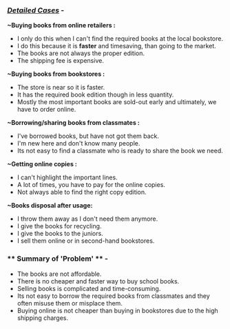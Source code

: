 ### <u>*Detailed Cases*</u> -

**~Buying books from online retailers :**

- I only do this when I can't find the required books at the local bookstore.
- I do this because it is **faster** and timesaving, than going to the market.
- The books are not always the proper edition.
- The shipping fee is expensive.

**~Buying books from bookstores :**

- The store is near so it is faster.
- It has the required book edition though in less quantity.
- Mostly the most important books are sold-out early and ultimately, we have to order online.

**~Borrowing/sharing books from classmates :**

- I've borrowed books, but have not got them back.
- I'm new here and don't know many people.
- Its not easy to find a classmate who is ready to share the book we need.

**~Getting online copies :**

- I can't highlight the important lines.
- A lot of times, you have to pay for the online copies.
- Not always able to find the right copy edition.

**~Books disposal after usage:**

- I throw them away as I don't need them anymore.
- I give the books for recycling.
- I give the books to the juniors.
- I sell them online or in second-hand bookstores.

### ** Summary of 'Problem' ** - 
- The books are not affordable.
- There is no cheaper and faster way to buy school books.
- Selling books is complicated and time-consuming.
- Its not easy to borrow the required books from classmates and they often misuse them or misplace them.
- Buying online is not cheaper than buying in bookstores due to the high shipping charges.
